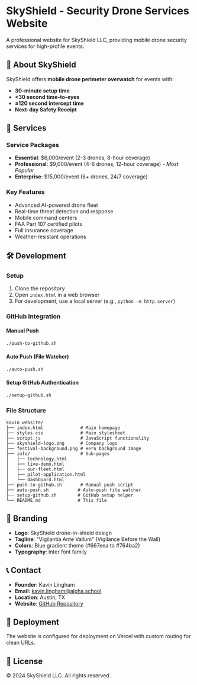 # SkyShield - Security Drone Services Website

A professional website for SkyShield LLC, providing mobile drone security services for high-profile events.

## 🚁 About SkyShield

SkyShield offers **mobile drone perimeter overwatch** for events with:
- **30-minute setup time**
- **<30 second time-to-eyes**
- **≤120 second intercept time**
- **Next-day Safety Receipt**

## 🎯 Services

### Service Packages
- **Essential**: $6,000/event (2-3 drones, 8-hour coverage)
- **Professional**: $9,000/event (4-6 drones, 12-hour coverage) - *Most Popular*
- **Enterprise**: $15,000/event (8+ drones, 24/7 coverage)

### Key Features
- Advanced AI-powered drone fleet
- Real-time threat detection and response
- Mobile command centers
- FAA Part 107 certified pilots
- Full insurance coverage
- Weather-resistant operations

## 🛠️ Development

### Setup
1. Clone the repository
2. Open `index.html` in a web browser
3. For development, use a local server (e.g., `python -m http.server`)

### GitHub Integration

#### Manual Push
```bash
./push-to-github.sh
```

#### Auto Push (File Watcher)
```bash
./auto-push.sh
```

#### Setup GitHub Authentication
```bash
./setup-github.sh
```

### File Structure
```
kavin website/
├── index.html              # Main homepage
├── styles.css              # Main stylesheet
├── script.js               # JavaScript functionality
├── skyshield-logo.png      # Company logo
├── festival-background.png # Hero background image
├── info/                   # Sub-pages
│   ├── technology.html
│   ├── live-demo.html
│   ├── our-fleet.html
│   ├── pilot-application.html
│   └── dashboard.html
├── push-to-github.sh       # Manual push script
├── auto-push.sh           # Auto-push file watcher
├── setup-github.sh        # GitHub setup helper
└── README.md              # This file
```

## 🎨 Branding

- **Logo**: SkyShield drone-in-shield design
- **Tagline**: "Vigilantia Ante Vallum" (Vigilance Before the Wall)
- **Colors**: Blue gradient theme (#667eea to #764ba2)
- **Typography**: Inter font family

## 📞 Contact

- **Founder**: Kavin Lingham
- **Email**: kavin.lingham@alpha.school
- **Location**: Austin, TX
- **Website**: [GitHub Repository](https://github.com/7evan11fff/kavin)

## 🚀 Deployment

The website is configured for deployment on Vercel with custom routing for clean URLs.

## 📝 License

© 2024 SkyShield LLC. All rights reserved.
